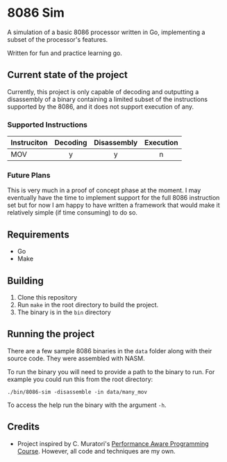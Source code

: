 # 8086 Sim

A simulation of a basic 8086 processor written in Go, implementing a
subset of the processor's features.

Written for fun and practice learning go.

## Current state of the project
Currently, this project is only capable of decoding and outputting a disassembly of a binary containing a limited subset of the instructions supported by the 8086, and it does not support execution of any.
### Supported Instructions

| Instruciton | Decoding | Disassembly | Execution |
| --- | :---: | :---: | :---: |
| MOV | y | y | n |


### Future Plans
This is very much in a proof of concept phase at the moment.
I may eventually have the time to implement support for the full 8086 instruction set but for now I am happy to have written a framework that would make it relatively simple (if time consuming) to do so.

## Requirements
* Go
* Make

## Building
1. Clone this repository
2. Run `make` in the root directory to build the project.
3. The binary is in the `bin` directory

## Running the project
There are a few sample 8086 binaries in the `data` folder along with their source code. They were assembled with NASM.

To run the binary you will need to provide a path to the binary to run. For example you could run this from the root directory:
```
./bin/8086-sim -disassemble -in data/many_mov
```
To access the help run the binary with the argument `-h`.

## Credits
* Project inspired by C. Muratori's [Performance Aware Programming Course](https://www.computerenhance.com/). However, all code and techniques are my own.